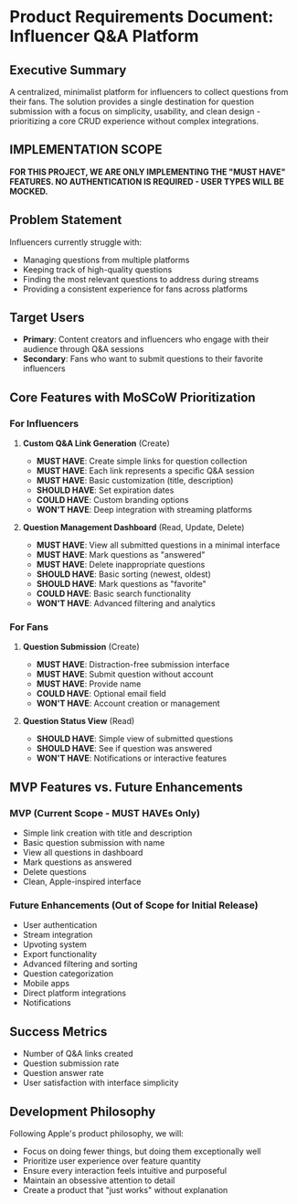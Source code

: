 # Product Requirements Document: Influencer Q&A Platform

## Executive Summary
A centralized, minimalist platform for influencers to collect questions from their fans. The solution provides a single destination for question submission with a focus on simplicity, usability, and clean design - prioritizing a core CRUD experience without complex integrations.

## IMPLEMENTATION SCOPE
**FOR THIS PROJECT, WE ARE ONLY IMPLEMENTING THE "MUST HAVE" FEATURES. NO AUTHENTICATION IS REQUIRED - USER TYPES WILL BE MOCKED.**

## Problem Statement
Influencers currently struggle with:
- Managing questions from multiple platforms
- Keeping track of high-quality questions
- Finding the most relevant questions to address during streams
- Providing a consistent experience for fans across platforms

## Target Users
- **Primary**: Content creators and influencers who engage with their audience through Q&A sessions
- **Secondary**: Fans who want to submit questions to their favorite influencers

## Core Features with MoSCoW Prioritization

### For Influencers
1. **Custom Q&A Link Generation** (Create)
   - **MUST HAVE**: Create simple links for question collection
   - **MUST HAVE**: Each link represents a specific Q&A session
   - **MUST HAVE**: Basic customization (title, description)
   - **SHOULD HAVE**: Set expiration dates
   - **COULD HAVE**: Custom branding options
   - **WON'T HAVE**: Deep integration with streaming platforms

2. **Question Management Dashboard** (Read, Update, Delete)
   - **MUST HAVE**: View all submitted questions in a minimal interface
   - **MUST HAVE**: Mark questions as "answered"
   - **MUST HAVE**: Delete inappropriate questions
   - **SHOULD HAVE**: Basic sorting (newest, oldest)
   - **SHOULD HAVE**: Mark questions as "favorite"
   - **COULD HAVE**: Basic search functionality
   - **WON'T HAVE**: Advanced filtering and analytics

### For Fans
1. **Question Submission** (Create)
   - **MUST HAVE**: Distraction-free submission interface
   - **MUST HAVE**: Submit question without account
   - **MUST HAVE**: Provide name
   - **COULD HAVE**: Optional email field
   - **WON'T HAVE**: Account creation or management

2. **Question Status View** (Read)
   - **SHOULD HAVE**: Simple view of submitted questions
   - **SHOULD HAVE**: See if question was answered
   - **WON'T HAVE**: Notifications or interactive features

## MVP Features vs. Future Enhancements

### MVP (Current Scope - MUST HAVEs Only)
- Simple link creation with title and description
- Basic question submission with name
- View all questions in dashboard
- Mark questions as answered
- Delete questions
- Clean, Apple-inspired interface

### Future Enhancements (Out of Scope for Initial Release)
- User authentication
- Stream integration
- Upvoting system
- Export functionality
- Advanced filtering and sorting
- Question categorization
- Mobile apps
- Direct platform integrations
- Notifications

## Success Metrics
- Number of Q&A links created
- Question submission rate
- Question answer rate
- User satisfaction with interface simplicity

## Development Philosophy
Following Apple's product philosophy, we will:
- Focus on doing fewer things, but doing them exceptionally well
- Prioritize user experience over feature quantity
- Ensure every interaction feels intuitive and purposeful
- Maintain an obsessive attention to detail
- Create a product that "just works" without explanation 